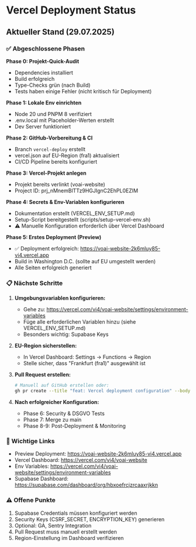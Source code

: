 # Vercel Deployment Status

## Aktueller Stand (29.07.2025)

### ✅ Abgeschlossene Phasen

**Phase 0: Projekt-Quick-Audit**
- Dependencies installiert
- Build erfolgreich
- Type-Checks grün (nach Build)
- Tests haben einige Fehler (nicht kritisch für Deployment)

**Phase 1: Lokale Env einrichten**
- Node 20 und PNPM 8 verifiziert
- .env.local mit Placeholder-Werten erstellt
- Dev Server funktioniert

**Phase 2: GitHub-Vorbereitung & CI**
- Branch `vercel-deploy` erstellt
- vercel.json auf EU-Region (fra1) aktualisiert
- CI/CD Pipeline bereits konfiguriert

**Phase 3: Vercel-Projekt anlegen**
- Projekt bereits verlinkt (voai-website)
- Project ID: prj_nMnemBlTTz9HGJIgnC2EhPL0EZIM

**Phase 4: Secrets & Env-Variablen konfigurieren**
- Dokumentation erstellt (VERCEL_ENV_SETUP.md)
- Setup-Script bereitgestellt (scripts/setup-vercel-env.sh)
- ⚠️ Manuelle Konfiguration erforderlich über Vercel Dashboard

**Phase 5: Erstes Deployment (Preview)**
- ✅ Deployment erfolgreich: https://voai-website-2k6mluy85-vi4.vercel.app
- Build in Washington D.C. (sollte auf EU umgestellt werden)
- Alle Seiten erfolgreich generiert

### 📋 Nächste Schritte

1. **Umgebungsvariablen konfigurieren:**
   - Gehe zu: https://vercel.com/vi4/voai-website/settings/environment-variables
   - Füge alle erforderlichen Variablen hinzu (siehe VERCEL_ENV_SETUP.md)
   - Besonders wichtig: Supabase Keys

2. **EU-Region sicherstellen:**
   - In Vercel Dashboard: Settings → Functions → Region
   - Stelle sicher, dass "Frankfurt (fra1)" ausgewählt ist

3. **Pull Request erstellen:**
   ```bash
   # Manuell auf GitHub erstellen oder:
   gh pr create --title "feat: Vercel deployment configuration" --body "..."
   ```

4. **Nach erfolgreicher Konfiguration:**
   - Phase 6: Security & DSGVO Tests
   - Phase 7: Merge zu main
   - Phase 8-9: Post-Deployment & Monitoring

### 🔗 Wichtige Links

- Preview Deployment: https://voai-website-2k6mluy85-vi4.vercel.app
- Vercel Dashboard: https://vercel.com/vi4/voai-website
- Env Variables: https://vercel.com/vi4/voai-website/settings/environment-variables
- Supabase Dashboard: https://supabase.com/dashboard/org/hbxoefrcjzrcaaxrjkkn

### ⚠️ Offene Punkte

1. Supabase Credentials müssen konfiguriert werden
2. Security Keys (CSRF_SECRET, ENCRYPTION_KEY) generieren
3. Optional: GA, Sentry Integration
4. Pull Request muss manuell erstellt werden
5. Region-Einstellung im Dashboard verifizieren
